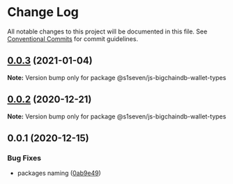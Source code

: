 # Change Log

All notable changes to this project will be documented in this file.
See [Conventional Commits](https://conventionalcommits.org) for commit guidelines.

## [0.0.3](https://github.com/s1seven/js-bigchaindb-wallet/compare/@s1seven/js-bigchaindb-wallet-types@0.0.2...@s1seven/js-bigchaindb-wallet-types@0.0.3) (2021-01-04)

**Note:** Version bump only for package @s1seven/js-bigchaindb-wallet-types





## [0.0.2](https://github.com/s1seven/js-bigchaindb-wallet/compare/@s1seven/js-bigchaindb-wallet-types@0.0.1...@s1seven/js-bigchaindb-wallet-types@0.0.2) (2020-12-21)

**Note:** Version bump only for package @s1seven/js-bigchaindb-wallet-types





## 0.0.1 (2020-12-15)


### Bug Fixes

* packages naming ([0ab9e49](https://github.com/s1seven/js-bigchaindb-wallet/commit/0ab9e49b31efb4cf67d81620a30095acdb21640e))
